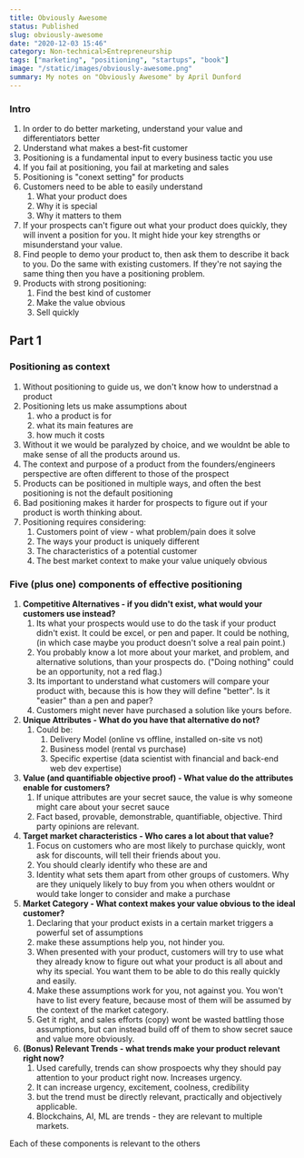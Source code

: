 ```yaml
---
title: Obviously Awesome
status: Published
slug: obviously-awesome
date: "2020-12-03 15:46"
category: Non-technical>Entrepreneurship
tags: ["marketing", "positioning", "startups", "book"]
image: "/static/images/obviously-awesome.png"
summary: My notes on "Obviously Awesome" by April Dunford
---
```


### Intro

1. In order to do better marketing, understand your value and differentiators
   better
2. Understand what makes a best-fit customer
3. Positioning is a fundamental input to every business tactic you use
4. If you fail at positioning, you fail at marketing and sales
5. Positioning is "conext setting" for products
6. Customers need to be able to easily understand
   1. What your product does
   2. Why it is special
   3. Why it matters to them
7. If your prospects can't figure out what your product does quickly, they will
   invent a position for you. It might hide your key strengths or misunderstand
   your value.
8. Find people to demo your product to, then ask them to describe it back to
   you. Do the same with existing customers. If they're not saying the same
   thing then you have a positioning problem.
9. Products with strong positioning:
   1. Find the best kind of customer
   2. Make the value obvious
   3. Sell quickly

## Part 1

### Positioning as context

1. Without positioning to guide us, we don't know how to understnad a product
2. Positioning lets us make assumptions about
   1. who a product is for
   2. what its main features are
   3. how much it costs
3. Without it we would be paralyzed by choice, and we wouldnt be able to make
   sense of all the products around us.
4. The context and purpose of a product from the founders/engineers perspective
   are often different to those of the prospect
5. Products can be positioned in multiple ways, and often the best positioning
   is not the default positioning
6. Bad positioning makes it harder for prospects to figure out if your product
   is worth thinking about.
7. Positioning requires considering:
   1. Customers point of view - what problem/pain does it solve
   2. The ways your product is uniquely different
   3. The characteristics of a potential customer
   4. The best market context to make your value uniquely obvious

### Five (plus one) components of effective positioning

1. **Competitive Alternatives - if you didn't exist, what would your customers
   use instead?**
   1. Its what your prospects would use to do the task if your product didn't
      exist. It could be excel, or pen and paper. It could be nothing, (in
      which case maybe you product doesn't solve a real pain point.)
   2. You probably know a lot more about your market, and problem, and
      alternative solutions, than your prospects do. ("Doing nothing" could be
      an opportunity, not a red flag.)
   3. Its important to understand what customers will compare your product
      with, because this is how they will define "better". Is it "easier" than
      a pen and paper?
   4. Customers might never have purchased a solution like yours before.
2. **Unique Attributes - What do you have that alternative do not?**
   1. Could be:
      1. Delivery Model (online vs offline, installed on-site vs not)
      2. Business model (rental vs purchase)
      3. Specific expertise (data scientist with financial and back-end web
         dev expertise)
3. **Value (and quantifiable objective proof) - What value do the attributes
   enable for customers?**
   1. If unique attributes are your secret sauce, the value is why someone
      might care about your secret sauce
   2. Fact based, provable, demonstrable, quantifiable, objective. Third party
      opinions are relevant.
4. **Target market characteristics - Who cares a lot about that value?**
   1. Focus on customers who are most likely to purchase quickly, wont ask for
      discounts, will tell their friends about you.
   2. You should clearly identify who these are and
   3. Identity what sets them apart from other groups of customers. Why are
      they uniquely likely to buy from you when others wouldnt or would take
      longer to consider and make a purchase
5. **Market Category - What context makes your value obvious to the ideal
   customer?**
   1. Declaring that your product exists in a certain market triggers a
      powerful set of assumptions
   2. make these assumptions help you, not hinder you.
   3. When presented with your product, customers will try to use what they
      already know to figure out what your product is all about and why its
      special. You want them to be able to do this really quickly and easily.
   4. Make these assumptions work for you, not against you. You won't have to
      list every feature, because most of them will be assumed by the context
      of the market category.
   5. Get it right, and sales efforts (copy) wont be wasted battling those
      assumptions, but can instead build off of them to show secret sauce and
      value more obviously.
6. **(Bonus) Relevant Trends - what trends make your product relevant right
   now?**
   1. Used carefully, trends can show prospoects why they should pay attention
      to your product right now. Increases urgency.
   2. It can increase urgency, excitement, coolness, credibility
   3. but the trend must be directly relevant, practically and objectively
      applicable.
   4. Blockchains, AI, ML are trends - they are relevant to multiple markets.

Each of these components is relevant to the others
